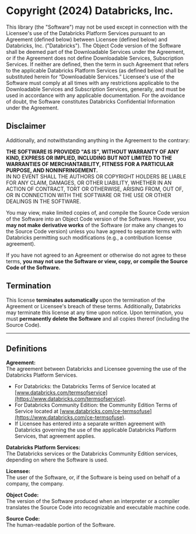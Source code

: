 # Copyright (2024) Databricks, Inc.

This library (the "Software") may not be used except in connection with the Licensee's use of the Databricks Platform Services pursuant to an Agreement (defined below) between Licensee (defined below) and Databricks, Inc. ("Databricks"). The Object Code version of the Software shall be deemed part of the Downloadable Services under the Agreement, or if the Agreement does not define Downloadable Services, Subscription Services. If neither are defined, then the term in such Agreement that refers to the applicable Databricks Platform Services (as defined below) shall be substituted herein for “Downloadable Services.” Licensee's use of the Software must comply at all times with any restrictions applicable to the Downloadable Services and Subscription Services, generally, and must be used in accordance with any applicable documentation. For the avoidance of doubt, the Software constitutes Databricks Confidential Information under the Agreement.

## Disclaimer

Additionally, and notwithstanding anything in the Agreement to the contrary:

**THE SOFTWARE IS PROVIDED "AS IS", WITHOUT WARRANTY OF ANY KIND, EXPRESS OR IMPLIED, INCLUDING BUT NOT LIMITED TO THE WARRANTIES OF MERCHANTABILITY, FITNESS FOR A PARTICULAR PURPOSE, AND NONINFRINGEMENT.**  
IN NO EVENT SHALL THE AUTHORS OR COPYRIGHT HOLDERS BE LIABLE FOR ANY CLAIM, DAMAGES, OR OTHER LIABILITY, WHETHER IN AN ACTION OF CONTRACT, TORT OR OTHERWISE, ARISING FROM, OUT OF, OR IN CONNECTION WITH THE SOFTWARE OR THE USE OR OTHER DEALINGS IN THE SOFTWARE.

You may view, make limited copies of, and compile the Source Code version of the Software into an Object Code version of the Software. However, you **may not make derivative works** of the Software (or make any changes to the Source Code version) unless you have agreed to separate terms with Databricks permitting such modifications (e.g., a contribution license agreement).

If you have not agreed to an Agreement or otherwise do not agree to these terms, **you may not use the Software or view, copy, or compile the Source Code of the Software.**

## Termination

This license **terminates automatically** upon the termination of the Agreement or Licensee's breach of these terms. Additionally, Databricks may terminate this license at any time upon notice. Upon termination, you must **permanently delete the Software** and all copies thereof (including the Source Code).

---

## Definitions

**Agreement:**  
The agreement between Databricks and Licensee governing the use of the Databricks Platform Services.  
- For Databricks: the Databricks Terms of Service located at [www.databricks.com/termsofservice](https://www.databricks.com/termsofservice).  
- For Databricks Community Edition: the Community Edition Terms of Service located at [www.databricks.com/ce-termsofuse](https://www.databricks.com/ce-termsofuse).  
- If Licensee has entered into a separate written agreement with Databricks governing the use of the applicable Databricks Platform Services, that agreement applies.

**Databricks Platform Services:**  
The Databricks services or the Databricks Community Edition services, depending on where the Software is used.

**Licensee:**  
The user of the Software, or, if the Software is being used on behalf of a company, the company.

**Object Code:**  
The version of the Software produced when an interpreter or a compiler translates the Source Code into recognizable and executable machine code.

**Source Code:**  
The human-readable portion of the Software.
